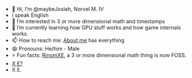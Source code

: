 - 👋 Hi, I’m @maybeJosiah, Norvel M. IV
- I speak English
- 👀 I’m interested in 3 or more dimensional math and timestamps
- 🌱 I’m currently learning how GPU stuff works and how game internals works.
- 📫 How to reach me: [About me](https://gugquettex.com/en/blog/about-me.php) has everything
- 😄 Pronouns: He/him - Male
- ⚡ Fun facts: [RinomXE](https://gugquettex.com/en/project/rinomxe/index.php), a 3 or more dimensional math thing is now FOSS.
- [X E?](https://gugquettex.com/en/blog/xe.php)
- X E.
